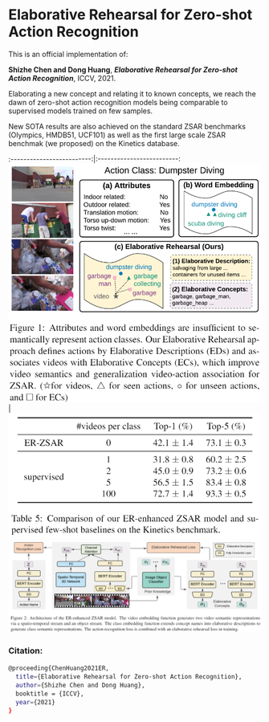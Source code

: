 # Elaborative Rehearsal for Zero-shot Action Recognition
  
This is an official implementation of:

**Shizhe Chen and Dong Huang**, ***Elaborative Rehearsal for Zero-shot Action Recognition***, ICCV, 2021. 

Elaborating a new concept and relating it to known concepts, we reach the dawn of zero-shot action recognition models being comparable to supervised models trained on few samples.

New SOTA results are also achieved on the standard ZSAR benchmarks (Olympics, HMDB51, UCF101) as well as the first large scale ZSAR benchmak (we proposed) on the Kinetics database.  

:-------------------------:|:-------------------------:
![teaser](https://github.com/DeLightCMU/ElaborativeRehearsal/blob/main/figures/teaser.png)|![ZSARvsFew](https://github.com/DeLightCMU/ElaborativeRehearsal/blob/main/figures/ZSARvsFew.png)
![framework](https://github.com/DeLightCMU/ElaborativeRehearsal/blob/main/figures/framework.png)



### Citation: 

```bash
@proceeding{ChenHuang2021ER,
  title={Elaborative Rehearsal for Zero-shot Action Recognition},
  author={Shizhe Chen and Dong Huang},
  booktitle = {ICCV},
  year={2021}
}
```
